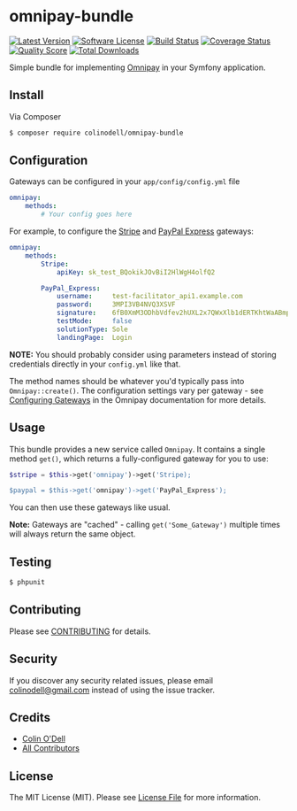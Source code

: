 # omnipay-bundle

[![Latest Version](https://img.shields.io/github/release/colinodell/omnipay-bundle.svg?style=flat-square)](https://github.com/colinodell/omnipay-bundle/releases)
[![Software License](https://img.shields.io/badge/license-MIT-brightgreen.svg?style=flat-square)](LICENSE.md)
[![Build Status](https://img.shields.io/travis/colinodell/omnipay-bundle/master.svg?style=flat-square)](https://travis-ci.org/colinodell/omnipay-bundle)
[![Coverage Status](https://img.shields.io/scrutinizer/coverage/g/colinodell/omnipay-bundle.svg?style=flat-square)](https://scrutinizer-ci.com/g/colinodell/omnipay-bundle/code-structure)
[![Quality Score](https://img.shields.io/scrutinizer/g/colinodell/omnipay-bundle.svg?style=flat-square)](https://scrutinizer-ci.com/g/colinodell/omnipay-bundle)
[![Total Downloads](https://img.shields.io/packagist/dt/colinodell/omnipay-bundle.svg?style=flat-square)](https://packagist.org/packages/colinodell/omnipay-bundle)

Simple bundle for implementing [Omnipay](http://omnipay.thephpleague.com/) in your Symfony application.

## Install

Via Composer

``` bash
$ composer require colinodell/omnipay-bundle
```

## Configuration

Gateways can be configured in your `app/config/config.yml` file

``` yml
omnipay:
    methods:
        # Your config goes here
```

For example, to configure the [Stripe](https://github.com/thephpleague/omnipay-stripe) and [PayPal Express](https://github.com/thephpleague/omnipay-paypal) gateways:

``` yml
omnipay:
    methods:
        Stripe:
            apiKey: sk_test_BQokikJOvBiI2HlWgH4olfQ2

        PayPal_Express:
            username:     test-facilitator_api1.example.com
            password:     3MPI3VB4NVQ3XSVF
            signature:    6fB0XmM3ODhbVdfev2hUXL2x7QWxXlb1dERTKhtWaABmpiCK1wtfcWd.
            testMode:     false
            solutionType: Sole
            landingPage:  Login
```

**NOTE:** You should probably consider using parameters instead of storing credentials directly in your `config.yml` like that.

The method names should be whatever you'd typically pass into `Omnipay::create()`.  The configuration settings vary per gateway - see
[Configuring Gateways](http://omnipay.thephpleague.com/gateways/configuring/) in the Omnipay documentation for more details.

## Usage

This bundle provides a new service called `Omnipay`.  It contains a single method `get()`, which returns a fully-configured gateway for you to use:

``` php
$stripe = $this->get('omnipay')->get('Stripe);

$paypal = $this->get('omnipay')->get('PayPal_Express');
```

You can then use these gateways like usual.

**Note:** Gateways are "cached" - calling `get('Some_Gateway')` multiple times will always return the same object.

## Testing

``` bash
$ phpunit
```

## Contributing

Please see [CONTRIBUTING](CONTRIBUTING.md) for details.

## Security

If you discover any security related issues, please email colinodell@gmail.com instead of using the issue tracker.

## Credits

- [Colin O'Dell](https://github.com/colinodell)
- [All Contributors](https://github.com/colinodell/omnipay-bundle/graphs/contributors)

## License

The MIT License (MIT). Please see [License File](LICENSE.md) for more information.
